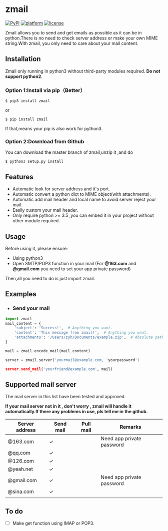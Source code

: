 # zmail

[![PyPI](https://img.shields.io/pypi/v/yagmail.svg?style=flat-square)]()
[![platform](https://img.shields.io/badge/python-3.5-green.svg)]()
[![license](https://img.shields.io/github/license/mashape/apistatus.svg?style=flat-square)]()

Zmail allows you to send and get emails as possible as it can be in python.There is no need to check server address or make your own MIME string.With zmail, you only need to care about your mail content.

## Installation 

Zmail only running in python3 without third-party modules required. **Do not support python2**.

### Option 1:Install via pip（Better）

```
$ pip3 install zmail
```

or

```
$ pip install zmail
```

If that,means your pip is also work for python3.

### Option 2:Download from Github

You can download the master branch of zmail,unzip it ,and do

```
$ python3 setup.py install
```

## Features

- Automatic look for server address and it's port.
- Automatic convert a python dict to MIME object(with attachments).
- Automatic add mail header and local name to avoid server reject your mail.
- Easily custom your mail header.
- Only require python >= 3.5 ,you can embed it in your project without other module required.

## Usage

Before using it, please ensure:

- Using python3
- Open SMTP/POP3 function in your mail (For **@163.com** and **@gmail.com** you need to set your app private password)

Then,all you need to do is just import zmail.

## Examples

- ### Send your mail

```python
import zmail
mail_content = {
    'subject': 'Success!',  # Anything you want.
    'content': 'This message from zmail!',  # Anything you want.
    'attachments': '/Users/zyh/Documents/example.zip',  # Absolute path will be better.
}

mail = zmail.encode_mail(mail_content)

server = zmail.server('yourmail@example.com, 'yourpassword')

server.send_mail('yourfriend@example.com', mail)
```

## Supported mail server

The mail server in this list have been tested and approved.

**If your mail server not in it , don't worry , zmail will handle it automatically.If there any problems in use, pls tell me in the github.**  



| Server address | Send mail | Pull mail | Remarks                   |
| -------------- | --------- | --------- | ------------------------- |
| @163.com       | ✓         |           | Need app private password |
| @qq.com        | ✓         |           |                           |
| @126.com       | ✓         |           |                           |
| @yeah.net      | ✓         |           |                           |
| @gmail.com     | ✓         |           | Need app private password |
| @sina.com      | ✓         |           |                           |
|                |           |           |                           |



## To do

- [ ] Make get function using IMAP or POP3.
